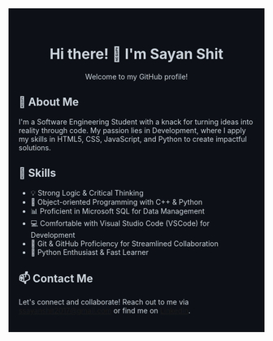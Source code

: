 <div style="background-color:#0d1117; color:#c9d1d9; padding:20px;">
    <p align="center">
        <img src="" alt="" />
    </p>
    <h1 align="center">Hi there! 👋 I'm Sayan Shit</h1>
    <p align="center">Welcome to my GitHub profile!</p>
    <h2>🚀 About Me</h2>
    <p>I'm a Software Engineering Student with a knack for turning ideas into reality through code. My passion lies in Development, where I apply my skills in HTML5, CSS, JavaScript, and Python to create impactful solutions.</p>
    <h2>🔧 Skills</h2>
    <ul>
        <li>💡 Strong Logic & Critical Thinking</li>
        <li>🎯 Object-oriented Programming with C++ & Python</li>
        <li>📊 Proficient in Microsoft SQL for Data Management</li>
        <li>💻 Comfortable with Visual Studio Code (VSCode) for Development</li>
        <li>🌟 Git & GitHub Proficiency for Streamlined Collaboration</li>
        <li>🐍 Python Enthusiast & Fast Learner</li>
    </ul>
    <h2>📫 Contact Me</h2>
    <p>Let's connect and collaborate! Reach out to me via <a href="mailto:ssayanshit2017@gmail.com">ssayanshit2017@gmail.com</a> or find me on <a href="https://www.linkedin.com/in/sayan-shit">LinkedIn</a>.</p>
</div>
